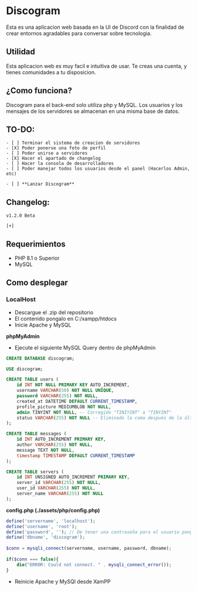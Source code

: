 # Discogram
Esta es una aplicacion web basada en la UI de Discord con la finalidad de crear entornos agradables para conversar sobre tecnologia.

## Utilidad
Esta aplicacion web es muy facil e intuitiva de usar. Te creas una cuenta, y tienes comunidades a tu disposicion.

## ¿Como funciona?
Discogram para el back-end solo utiliza php y MySQL. Los usuarios y los mensajes de los servidores se almacenan en una misma base de datos. 

## TO-DO:
    - [ ] Terminar el sistema de creacion de servidores
    - [X] Poder ponerse una foto de perfil
    - [ ] Poder unirse a servidores
    - [X] Hacer el apartado de changelog
    - [ ] Hacer la consola de desarrolladores
    - [ ] Poder manejar todos los usuarios desde el panel (Hacerlos Admin, etc)

    - [ ] **Lanzar Discogram**

## Changelog:
```
v1.2.0 Beta

[+] 
```

## Requerimientos
- PHP 8.1 o Superior
- MySQL

## Como desplegar
### LocalHost
- Descargue el .zip del repositorio
- El contenido pongalo en C:/xampp/htdocs
- Inicie Apache y MySQL

**phpMyAdmin**
- Ejecute el siguiente MySQL Query dentro de phpMyAdmin
```sql
CREATE DATABASE discogram;

USE discogram;

CREATE TABLE users (
    id INT NOT NULL PRIMARY KEY AUTO_INCREMENT,
    username VARCHAR(50) NOT NULL UNIQUE,
    password VARCHAR(255) NOT NULL,
    created_at DATETIME DEFAULT CURRENT_TIMESTAMP,
    profile_picture MEDIUMBLOB NOT NULL,
    admin TINYINT NOT NULL, -- Corregido "TINIYINT" a "TINYINT"
    status VARCHAR(255) NOT NULL -- Eliminado la coma después de la última columna
);

CREATE TABLE messages (
    id INT AUTO_INCREMENT PRIMARY KEY,
    author VARCHAR(255) NOT NULL,
    message TEXT NOT NULL,
    timestamp TIMESTAMP DEFAULT CURRENT_TIMESTAMP
);

CREATE TABLE servers (
    id INT UNSIGNED AUTO_INCREMENT PRIMARY KEY,
    server_id VARCHAR(255) NOT NULL,
    user_id VARCHAR(255) NOT NULL,
    server_name VARCHAR(255) NOT NULL
);


```

**config.php (./assets/php/config.php)**

```php
define('servername', 'localhost');
define('username', 'root');
define('password', ''); // De tener una contraseña para el usuario pongala aqui
define('dbname', 'discogram');
 
$conn = mysqli_connect(servername, username, password, dbname);
 
if($conn === false){
    die("ERROR: Could not connect. " . mysqli_connect_error());
}
```

- Reinicie Apache y MySQl desde XamPP
